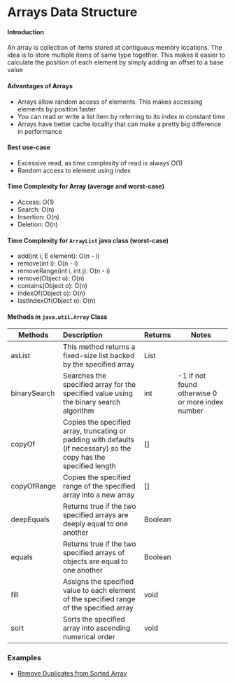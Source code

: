 # Arrays Data Structure

#### Introduction
An array is collection of items stored at contiguous memory locations. 
The idea is to store multiple items of same type together. 
This makes it easier to calculate the position of each element by simply adding an offset to a base value

#### Advantages of Arrays
- Arrays allow random access of elements. This makes accessing elements by position faster
- You can read or write a list item by referring to its index in constant time
- Arrays have better cache locality that can make a pretty big difference in performance

#### Best use-case
- Excessive read, as time complexity of read is always O(1)
- Random access to element using index

#### Time Complexity for Array (average and worst-case)
- Access: O(1)
- Search: O(n)
- Insertion: O(n)
- Deletion: O(n)

#### Time Complexity for `ArrayList` java class (worst-case)
- add(int i, E element): O(n - i)
- remove(int i): O(n - i)
- removeRange(int i, int j): O(n - i)
- remove(Object o): O(n)
- contains(Object o): O(n)
- indexOf(Object o): O(n)
- lastIndexOf(Object o): O(n)

#### Methods in `java.util.Array` Class
| Methods | Description | Returns | Notes | 
| ------- | :----------- | ------- | ---- |
| asList | This method returns a fixed-size list backed by the specified array | List |
| binarySearch | Searches the specified array for the specified value using the binary search algorithm | int | -1 if not found otherwise 0 or more index number
| copyOf | Copies the specified array, truncating or padding with defaults (if necessary) so the copy has the specified length | [] |
| copyOfRange | Copies the specified range of the specified array into a new array | [] | 
| deepEquals | Returns true if the two specified arrays are deeply equal to one another | Boolean | 
| equals | Returns true if the two specified arrays of objects are equal to one another | Boolean |
| fill | Assigns the specified value to each element of the specified range of the specified array | void | 
| sort | Sorts the specified array into ascending numerical order | void   


### Examples
- [Remove Duplicates from Sorted Array](./src/practice/examples/RemoveDuplicates.java)